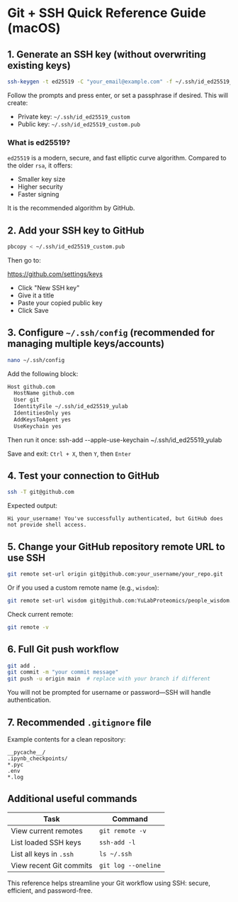 # Git + SSH Quick Reference Guide (macOS)

## 1. Generate an SSH key (without overwriting existing keys)

```bash
ssh-keygen -t ed25519 -C "your_email@example.com" -f ~/.ssh/id_ed25519_custom
```

Follow the prompts and press enter, or set a passphrase if desired. This will create:

- Private key: `~/.ssh/id_ed25519_custom`
- Public key: `~/.ssh/id_ed25519_custom.pub`

### What is ed25519?

`ed25519` is a modern, secure, and fast elliptic curve algorithm. Compared to the older `rsa`, it offers:
- Smaller key size
- Higher security
- Faster signing

It is the recommended algorithm by GitHub.

## 2. Add your SSH key to GitHub

```bash
pbcopy < ~/.ssh/id_ed25519_custom.pub
```

Then go to:

https://github.com/settings/keys

- Click "New SSH key"
- Give it a title
- Paste your copied public key
- Click Save

## 3. Configure `~/.ssh/config` (recommended for managing multiple keys/accounts)

```bash
nano ~/.ssh/config
```

Add the following block:

```bash
Host github.com
  HostName github.com
  User git
  IdentityFile ~/.ssh/id_ed25519_yulab
  IdentitiesOnly yes
  AddKeysToAgent yes
  UseKeychain yes
```
Then run it once: ssh-add --apple-use-keychain ~/.ssh/id_ed25519_yulab

Save and exit: `Ctrl + X`, then `Y`, then `Enter`

## 4. Test your connection to GitHub

```bash
ssh -T git@github.com
```

Expected output:

```
Hi your_username! You've successfully authenticated, but GitHub does not provide shell access.
```

## 5. Change your GitHub repository remote URL to use SSH

```bash
git remote set-url origin git@github.com:your_username/your_repo.git
```

Or if you used a custom remote name (e.g., `wisdom`):

```bash
git remote set-url wisdom git@github.com:YuLabProteomics/people_wisdom.git
```

Check current remote:

```bash
git remote -v
```

## 6. Full Git push workflow

```bash
git add .
git commit -m "your commit message"
git push -u origin main  # replace with your branch if different
```

You will not be prompted for username or password—SSH will handle authentication.

## 7. Recommended `.gitignore` file

Example contents for a clean repository:

```
__pycache__/
.ipynb_checkpoints/
*.pyc
.env
*.log
```

## Additional useful commands

| Task | Command |
|------|---------|
| View current remotes | `git remote -v` |
| List loaded SSH keys | `ssh-add -l` |
| List all keys in `.ssh` | `ls ~/.ssh` |
| View recent Git commits | `git log --oneline` |

This reference helps streamline your Git workflow using SSH: secure, efficient, and password-free.
